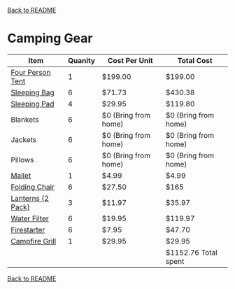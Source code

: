 [Back to README](README.md)

# Camping Gear

|Item|Quanity|Cost Per Unit|Total Cost|
|----|-----------|--------------|------------|
|[Four Person Tent][Tent Link]|1|$199.00|$199.00|
|[Sleeping Bag][Sleeping Bag Link]|6|$71.73|$430.38|
|[Sleeping Pad][Sleeping Pad Link]|4|$29.95|$119.80
|Blankets|6|$0 (Bring from home)|$0 (Bring from home)|
|Jackets|6|$0 (Bring from home)|$0 (Bring from home)|
|Pillows|6|$0 (Bring from home)|$0 (Bring from home)|
|[Mallet][Mallet Link]|1|$4.99|$4.99|
|[Folding Chair][Chair Link]|6|$27.50|$165
|[Lanterns (2 Pack)][Lantern Link]|3|$11.97|$35.97|
|[Water Filter][Filter Link]|6|$19.95|$119.97|
|[Firestarter][Firestarter Link]|6|$7.95|$47.70|
|[Campfire Grill][Grill Link]|1|$29.95|$29.95|
| | ||$1152.76 Total spent|


[Tent Link]: https://www.rei.com/product/893998/rei-co-op-camp-dome-4-tent

[Sleeping Bag Link]: https://www.rei.com/rei-garage/product/129242/kelty-tuck-20-sleeping-bag-regular?cm_mmc=aff_AL-_-34947-_-46631-_-NA&avad=46631_e1112c321&CA_6C15C=120217890004370363

[Sleeping Pad Link]: https://www.rei.com/product/810386/therm-a-rest-ridgerest-solite-sleeping-pad

[Chair Link]: https://www.rei.com/product/847135/rei-co-op-camp-compact-chair

[Mallet Link]: https://www.amazon.com/Coleman-Rubber-Mallet-Tent-Remover/dp/B0055MF1BQ

[Lantern Link]: https://www.amazon.com/Etekcity-Portable-Camping-Flashlights-Batteries/dp/B00XM8HTIS/ref=zg_bs_3401371_1?_encoding=UTF8&psc=1&refRID=QM3KY1BSED767QV4R6K2

[Filter Link]: https://www.rei.com/product/860034/lifestraw-water-filter

[Firestarter Link]: https://www.rei.com/product/868900/ultimate-survival-technologies-spark-force-firestarter

[Grill Link]: https://www.rei.com/product/111931/camp-chef-lumberjack-over-fire-grill-16x24


[Back to README](README.md)
